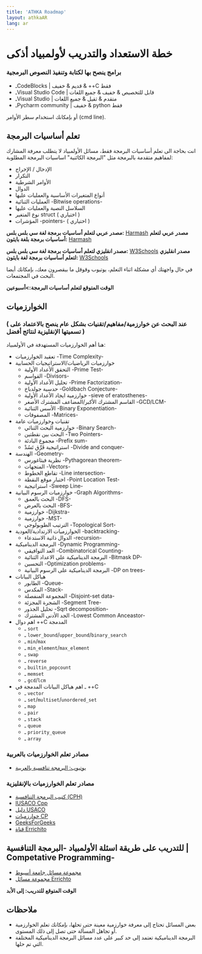 ```yaml
---
title: 'ATHKA Roadmap'
layout: athkaAR
lang: ar
---
```

# خطة الاستعداد والتدريب لأولمبياد أذكى
### برامج ينصح بها لكتابة وتنفيذ النصوص البرمجية
- ـCodeBlocks | قديم & خفيف & ++C فقط
- ـVisual Studio Code | قابل للتخصيص & خفيف & جميع اللغات
- ـVisual Studio | متقدم & ثقيل & جميع اللغات
- ـPycharm community | خفيف & python فقط

أو بإمكانك استخدام سطر الأوامر (cmd line).

## تعلم أساسيات البرمجة
انت بحاجة الى تعلم أساسيات البرمجة فقط، مسائل الأولمبياد لا يتطلب معرفة المشارك لمفاهيم متقدمة بالبرمجة مثل "البرمجة الكائنية"
اساسيات البرمجة المطلوبة: 
- الإدخال / الإخراج
- التكرار
- الأوامر الشرطية
- الدوال 
- أنواع المتغيرات الأساسية والعمليات عليها
- العمليات الثنائية -Bitwise operations-
- السلاسل النصية والعمليات عليها
- نوع المتغير struct ( اختياري ) 
- المؤشرات -pointers- ( اختياري )

**مصدر عربي لتعلم أساسيات برمجة لغة سي بلس بلس:** [Harmash](https://harmash.com/tutorials/cplusplus/overview)
**مصدر عربي لتعلم أساسيات برمجة بلغة بايثون:** [Harmash](https://harmash.com/tutorials/python/overview)

**مصدر انقليزي لتعلم أساسيات برمجة لغة سي بلس بلس:** [W3Schools](https://www.w3schools.com/cpp/)
**مصدر انقليزي لتعلم أساسيات برمجة لغة بايثون:** [W3Schools](https://www.w3schools.com/python/)


في حال واجهتك أي مشكلة اثناء التعلم، يوتيوب وقوقل ما بيقصرون معك، بإمكانك أيضا البحث في المجتمعات.


**الوقت المتوقع لتعلم أساسيات البرمجة:>أسبوعين**

## الخوارزميات
### ( عند البحث عن خوارزمية/مفاهيم/تقنيات بشكل عام ينصح بالاعتماد على تسميتها الإنقليزية لنتائج أفضل )
هنا أهم الخوارزميات المستهدفة في الأولمبياد:
- تعقيد الخوارزميات -Time Complexity-
- خوارزميات الرياضيات/الاستراتيجيات الحسابية
  - التحقق الأعداد الأولية -Prime Test-
  - القواسم -Divisors-
  - تحليل الأعداد الأولية -Prime Factorization-
  - حدسية جولدباخ -Goldbach Conjecture-
  - خوارزمية ايجاد الأعداد الأولية -sieve of eratosthenes-
  - القاسم المشترك الأكبر/المضاعف المشترك الأصغر -GCD/LCM-
  - الأسس الثنائية -Binary Exponentiation-
  - المصفوفات -Matrices-
- تقنيات وخوارزميات عامة
  - خوارزمية البحث الثنائي -Binary Search-
  - البحث بين نقطتين -Two Pointers-
  - مجموع البادئة -Prefix sum-
  - استراتيجية فَرِّق تَسُدْ -Divide and conquer-
- الهندسة -Geometry-
  - نظرية فيثاغورس -Pythagorean theorem-
  - المتجهات -Vectors-
  - تقاطع الخطوط -Line intersection-
  - اختبار موقع النقطة -Point Location Test-
  - استراتيجية -Sweep Line-
- خوارزميات الرسوم البيانية -Graph Algorithms-
  - البحث بالعمق -DFS-
  - البحث بالعرض -BFS-
  - خوارزمية -Dijkstra-
  - خوارزمية -MST-
  - الترتيب الطوبولوجي -Topological Sort-
- الخوارزميات الارتدادية/العودية -backtracking-
  - الدوال ذاتية الاستدعاء -recursion- 
- البرمجة الديناميكية -Dynamic Programming-
  - العد التوافيقي -Combinatorical Counting-
  - البرمجة الديناميكية على الاعداد الثنائية -Bitmask DP-
  - التحسين -Optimization problems-
  - البرمجة الديناميكية على الرسوم البيانية -DP on trees-
- هياكل البيانات
  - الطابور -Queue-
  - المكدس -Stack-
  - المجموعة المنفصلة -Disjoint-set data-
  - الشجرة المجزئة -Segment Tree-
  - تحليل الجذور -Sqrt decomposition-
  - الجد الأدنى المشترك -Lowest Common Anceastor-
- اهم دوال ++C المدمجة
  - ـ `sort`
  - ـ `lower_bound`/`upper_bound`/`binary_search`
  - ـ `min`/`max`
  - ـ `min_element`/`max_element`
  - ـ `swap`
  - ـ `reverse`
  - ـ `builtin_popcount`
  - ـ `memset`
  - ـ `gcd`/`lcm`
- ـ اهم هياكل البيانات المدمجة في ++C
  - ـ `vector`
  - ـ `set`/`multiset`/`unordered_set`
  - ـ `map`
  - ـ `pair`
  - ـ `stack`
  - ـ `queue`
  - ـ `priority_queue`
  - ـ `array`

### مصادر تعلم الخوارزميات بالعربية
- [يوتيوب: البرمجة تنافسية بالعربية](https://www.youtube.com/@ArabicCompetitiveProgramming) 
<!-- - مدونة البرمجة التنافسية العربية -->

### مصادر تعلم الخوارزميات بالإنقليزية
- [كتيب البرمجة التنافسية (CPH)](https://cses.fi/book/book.pdf)
- [IUSACO Cpp](https://darrenyao.com/usacobook/cpp.pdf)
- [دليل USACO](https://usaco.guide/)
- [خوارزميات CP](https://cp-algorithms.com/)
- [GeeksForGeeks](https://www.geeksforgeeks.org/competitive-programming-a-complete-guide/)
- [قناة Errichito](https://www.youtube.com/c/Errichto)


## للتدريب على طريقة اسئلة الأولمبياد -البرمجة التنافسية | Competative Programming-
- [مجموعة مسائل جامعة أسيوط](https://codeforces.com/group/MWSDmqGsZm/contests)
- [مجموعة مسائل Errichto](https://codeforces.com/group/yg7WhsFsAp/contests)

**الوقت المتوقع للتدريب: إلى الأبد**

## ملاحظات
- بعض المسائل تحتاج إلى معرفة خوارزمية معينة حتى تحلها، بإمكانك تعلم الخوارزمية أو تجاهل المسألة حتى تصل إلى ذلك المستوى.
- البرمجة الديناميكية تعتمد إلى حد كبير على عدد مسائل البرمجة الديناميكية المختلفة التي تم حلها.
